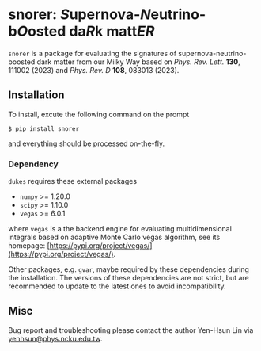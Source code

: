 # snorer: *S*upernova-*N*eutrino-b*O*osted da*R*k matt*ER*


`snorer` is a package for evaluating the signatures of supernova-neutrino-boosted dark matter from our Milky Way based on *Phys. Rev. Lett.* **130**, 111002 (2023) and *Phys. Rev. D* **108**, 083013 (2023).

## Installation

To install, excute the following command on the prompt

    $ pip install snorer

and everything should be processed on-the-fly.

### Dependency

`dukes` requires these external packages

- `numpy` >= 1.20.0
- `scipy` >= 1.10.0
- `vegas` >= 6.0.1

where `vegas` is a the backend engine for evaluating multidimensional integrals based on adaptive Monte Carlo vegas algorithm, see its homepage: [https://pypi.org/project/vegas/](https://pypi.org/project/vegas/).

Other packages, e.g. `gvar`, maybe required by these dependencies during the installation.
The versions of these dependencies are not strict, but are recommended to update to the latest ones to avoid incompatibility. 



## Misc

Bug report and troubleshooting please contact the author Yen-Hsun Lin via [yenhsun@phys.ncku.edu.tw](mailto:yenhsun@phys.ncku.edu.tw).